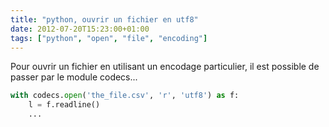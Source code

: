 ```yaml
---
title: "python, ouvrir un fichier en utf8"
date: 2012-07-20T15:23:00+01:00
tags: ["python", "open", "file", "encoding"]
---
```


Pour ouvrir un fichier en utilisant un encodage particulier, il est possible de passer par le module codecs...  

```python
with codecs.open('the_file.csv', 'r', 'utf8') as f:
    l = f.readline()
    ...
```
